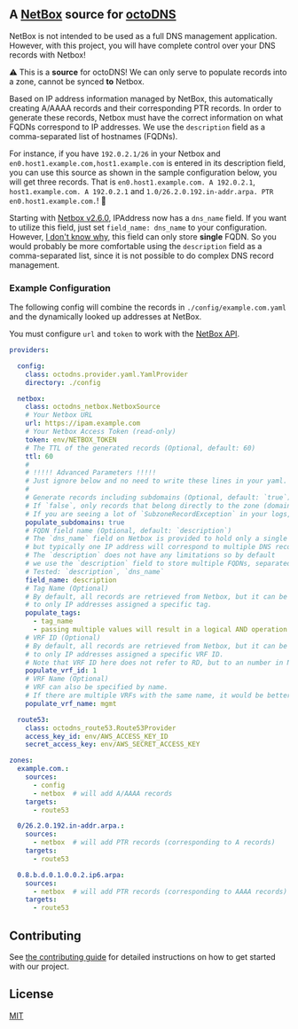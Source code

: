 ## A [NetBox](https://github.com/digitalocean/netbox) source for [octoDNS](https://github.com/github/octodns/)

NetBox is not intended to be used as a full DNS management application. However, with this project, you will have complete control over your DNS records with Netbox!

⚠️ This is a **source** for octoDNS! We can only serve to populate records into a zone, cannot be synced **to** Netbox.

Based on IP address information managed by NetBox, this automatically creating A/AAAA records and their corresponding PTR records. In order to generate these records, Netbox must have the correct information on what FQDNs correspond to IP addresses. We use the `description` field as a comma-separated list of hostnames (FQDNs).

For instance, if you have `192.0.2.1/26` in your Netbox and `en0.host1.example.com,host1.example.com` is entered in its description field, you can use this source as shown in the sample configuration below, you will get three records. That is `en0.host1.example.com. A 192.0.2.1`, `host1.example.com. A 192.0.2.1` and `1.0/26.2.0.192.in-addr.arpa. PTR en0.host1.example.com.`! 🎉

Starting with [Netbox v2.6.0](https://github.com/netbox-community/netbox/issues/166), IPAddress now has a `dns_name` field. If you want to utilize this field, just set `field_name: dns_name` to your configuration. However, [I don't know why](https://github.com/netbox-community/netbox/discussions/9232), this field can only store **single** FQDN. So you would probably be more comfortable using the `description` field as a comma-separated list, since it is not possible to do complex DNS record management.

### Example Configuration

The following config will combine the records in `./config/example.com.yaml` and the dynamically looked up addresses at NetBox.

You must configure `url` and `token` to work with the [NetBox API](https://netbox.readthedocs.io/en/latest/api/overview/).

```yaml
providers:

  config:
    class: octodns.provider.yaml.YamlProvider
    directory: ./config

  netbox:
    class: octodns_netbox.NetboxSource
    # Your Netbox URL
    url: https://ipam.example.com
    # Your Netbox Access Token (read-only)
    token: env/NETBOX_TOKEN
    # The TTL of the generated records (Optional, default: 60)
    ttl: 60
    #
    # !!!!! Advanced Parameters !!!!!
    # Just ignore below and no need to write these lines in your yaml.
    #
    # Generate records including subdomains (Optional, default: `true`)
    # If `false`, only records that belong directly to the zone (domain) will be generated.
    # If you are seeing a lot of `SubzoneRecordException` in your logs, change this to `false`.
    populate_subdomains: true
    # FQDN field name (Optional, default: `description`)
    # The `dns_name` field on Netbox is provided to hold only a single name,
    # but typically one IP address will correspond to multiple DNS records (FQDNs).
    # The `description` does not have any limitations so by default
    # we use the `description` field to store multiple FQDNs, separated by commas.
    # Tested: `description`, `dns_name`
    field_name: description
    # Tag Name (Optional)
    # By default, all records are retrieved from Netbox, but it can be restricted
    # to only IP addresses assigned a specific tag.
    populate_tags:
      - tag_name
      - passing multiple values will result in a logical AND operation
    # VRF ID (Optional)
    # By default, all records are retrieved from Netbox, but it can be restricted
    # to only IP addresses assigned a specific VRF ID.
    # Note that VRF ID here does not refer to RD, but to an number in Netbox.
    populate_vrf_id: 1
    # VRF Name (Optional)
    # VRF can also be specified by name.
    # If there are multiple VRFs with the same name, it would be better to use `populate_vrf_id`.
    populate_vrf_name: mgmt

  route53:
    class: octodns_route53.Route53Provider
    access_key_id: env/AWS_ACCESS_KEY_ID
    secret_access_key: env/AWS_SECRET_ACCESS_KEY

zones:
  example.com.:
    sources:
      - config
      - netbox  # will add A/AAAA records
    targets:
      - route53

  0/26.2.0.192.in-addr.arpa.:
    sources:
      - netbox  # will add PTR records (corresponding to A records)
    targets:
      - route53

  0.8.b.d.0.1.0.0.2.ip6.arpa:
    sources:
      - netbox  # will add PTR records (corresponding to AAAA records)
    targets:
      - route53
```

## Contributing
See [the contributing guide](CONTRIBUTING.md) for detailed instructions on how to get started with our project.

## License
[MIT](https://choosealicense.com/licenses/mit/)
